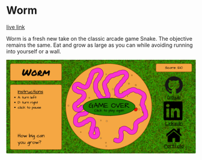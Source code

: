 # Worm

[live link][live]

[live]: https://willyp63.github.io/

Worm is a fresh new take on the classic arcade game Snake. The objective remains the same. Eat and grow as large as you can while avoiding running into yourself or a wall.

![worm]

[worm]: ./docs/screenshots/worm.jpg
